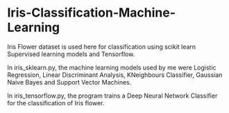 # Iris-Classification-Machine-Learning
Iris Flower dataset is used here for classification using scikit learn Supervised learning models and Tensorflow.

In iris_sklearn.py, the machine learning models used by me were Logistic Regression, Linear Discriminant Analysis, KNeighbours Classifier, Gaussian Naive Bayes and Support Vector Machines.

In iris_tensorflow.py, the program trains a Deep Neural Network Classifier for the classification of Iris flower.
